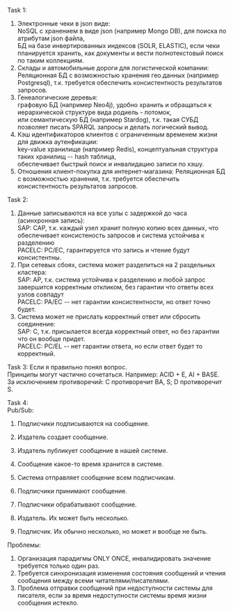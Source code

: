 Task 1:
1. Электронные чеки в json виде: \
NoSQL с хранением в виде json (например Mongo DB), для поиска по атрибутам json файла, \
БД на базе инвертированных индексов (SOLR, ELASTIC), если чеки планируется хранить, как документы и вести полнотекстовый поиск по таким коллекциям.
2. Склады и автомобильные дороги для логистической компании: \
Реляционная БД c возможностью хранения гео.данных (например Postgresql), т.к. требуется обеспечить консистентность результатов запросов.
3. Генеалогические деревья: \
графовую БД (например Neo4j), удобно хранить и обращаться к иерархической структуре вида родиель - потомок, \
или семантическую БД (например Stardog), т.к. такая СУБД позволяет писать SPARQL запросы и делать логический вывод.
4. Кэш идентификаторов клиентов с ограниченным временем жизни для движка аутенфикации: \
key-value хранилище (например Redis), концептуальная структура таких хранилищ -- hash таблица, \
обеспечивает быстрый поиск и инвалидацию записи по хэшу.
5. Отношения клиент-покупка для интернет-магазина:
Реляционная БД c возможностью хранения, т.к. требуется обеспечить консистентность результатов запросов.

Task 2:
1. Данные записываются на все узлы с задержкой до часа (асинхронная запись): \
SAP: CAP, т.к. каждый узел хранит полную копию всех данных, что обеспечивает консистеность запросов и система устойчива к разделению\
PACELC: PС/EC, гарантируется что запись и чтение будут консистентны.  
2. При сетевых сбоях, система может разделиться на 2 раздельных кластера: \
SAP: AP, т.к. система устойчива к разделению и любой запрос завершится корректным откликом, без гарантии что ответы всех узлов совпадут\
PACELC: PA/EC -- нет гарантии консистентности, но ответ точно будет.
3. Система может не прислать корректный ответ или сбросить соединение: \
SAP: C, т.к. присылается всегда корректный ответ, но без гарантии что он вообще придет.\
PACELC: PC/EL -- нет гарантии ответа, но если ответ будет то корректный.

Task 3: Если я правильно понял вопрос. \
Принципы могут частично сочетаться. Например: ACID + E, AI + BASE. \
За исключением противоречий: C противоречит BA, S; D противоречит S.

Task 4: \
Pub/Sub:
1. Подписчики подписываются на сообщение.
2. Издатель создает сообщение.
3. Издатель публикует сообщение в нашей системе.
4. Сообщение какое-то время хранится в системе.
5. Система отправляет сообщение всем подписчикам.
6. Подписчики принимают сообщение.
7. Подписчики обрабатывают сообщение.

8. Издатель. Их может быть несколько.
9. Подписчик. Их обычно несколько, но может и вообще не быть.

Проблемы:

1. Организация парадигмы ONLY ONCE, инвалидировать значение требуется только один раз.
2. Требуется синхронизация изменения состояния сообщений и чтения сообщения между всеми читателями/писателями.
3. Проблема отправки сообщений при недоступности системы для писателя, если за время недоступности системы время жизни сообщения истекло.